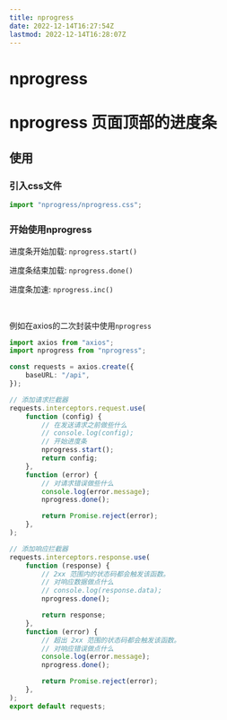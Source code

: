 ```yaml
---
title: nprogress
date: 2022-12-14T16:27:54Z
lastmod: 2022-12-14T16:28:07Z
---
```


# nprogress

# nprogress 页面顶部的进度条

## 使用

### 引入css文件

```ts
import "nprogress/nprogress.css";
```

### 开始使用nprogress

进度条开始加载: `nprogress.start()`​

进度条结束加载: `nprogress.done()`​

进度条加速: `nprogress.inc()`​

‍

例如在axios的二次封装中使用`nprogress`​

```ts
import axios from "axios";
import nprogress from "nprogress";

const requests = axios.create({
    baseURL: "/api",
});

// 添加请求拦截器
requests.interceptors.request.use(
    function (config) {
        // 在发送请求之前做些什么
        // console.log(config);
        // 开始进度条
        nprogress.start();
        return config;
    },
    function (error) {
        // 对请求错误做些什么
        console.log(error.message);
        nprogress.done();

        return Promise.reject(error);
    },
);

// 添加响应拦截器
requests.interceptors.response.use(
    function (response) {
        // 2xx 范围内的状态码都会触发该函数。
        // 对响应数据做点什么
        // console.log(response.data);
        nprogress.done();

        return response;
    },
    function (error) {
        // 超出 2xx 范围的状态码都会触发该函数。
        // 对响应错误做点什么
        console.log(error.message);
        nprogress.done();

        return Promise.reject(error);
    },
);
export default requests;
```
